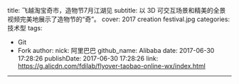 title: 飞越淘宝奇市，造物节7月江湖见
subtitle: 以 3D 可交互场景和精美的全景视频完美地展示了造物节的“奇”。
cover: 2017 creation festival.jpg
categories: 技术型
tags:
  - Git
  - Fork
author:
  nick: 阿里巴巴
  github_name: Alibaba
date: 2017-06-30 17:28:26
publishDate: 2017-06-30 17:28:26
link: https://g.alicdn.com/fdilab/flyover-taobao-online-wx/index.html
---
